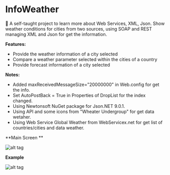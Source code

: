 # InfoWeather
 :construction: A self-taught project to learn more about Web Services, XML, Json. Show weather conditions for cities from two sources, using SOAP and REST managing XML and Json for get the information.
 
 **Features:**
 - Provide the weather information of a city selected
 - Compare a weather parameter selected within the cities of a country
 - Provide forecast information of a city selected
 
 **Notes:**
 - Added maxReceivedMessageSize="20000000" in Web.config for get the info.
 - Set AutoPostBack = True in Properties of DropList for the index changed.
 - Using Newtonsoft NuGet package for Json.NET 9.0.1.
 - Using API and some icons from "Wheater Undergroup" for get data wetaher.
 - Using Web Service Global Weather from WebServicex.net for get list of countries/cities and data weather.
 
 **Main Screen **

![alt tag](https://raw.github.com/rnieva/infoweather/master/imgs/MainScreen.png)

 **Example**

![alt tag](https://raw.github.com/rnieva/infoweather/master/imgs/ExampleInfo.png)
